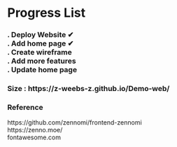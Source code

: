# Progress List
<h3>
. Deploy Website    ✔     <br>
. Add home page     ✔      <br>
. Create wireframe          <br>
. Add more features       <br>
. Update home page          <br>
</h3>
<h3>Size : https://z-weebs-z.github.io/Demo-web/</h1>
<h3> Reference </h1>
https://github.com/zennomi/frontend-zennomi <br>
https://zenno.moe/ <br>
fontawesome.com <br>
